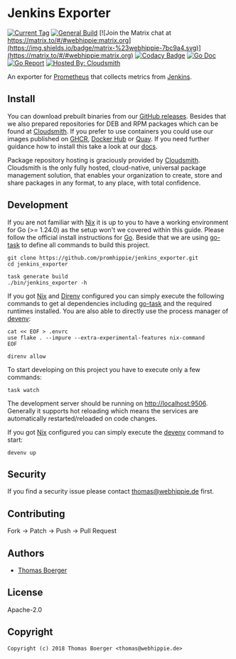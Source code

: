 # Jenkins Exporter

[![Current Tag](https://img.shields.io/github/v/tag/promhippie/jenkins_exporter?sort=semver)](https://github.com/promhippie/prometheus-jenkins-sd) [![General Build](https://github.com/promhippie/jenkins_exporter/actions/workflows/general.yml/badge.svg)](https://github.com/promhippie/jenkins_exporter/actions/workflows/general.yml) [![Join the Matrix chat at https://matrix.to/#/#webhippie:matrix.org](https://img.shields.io/badge/matrix-%23webhippie-7bc9a4.svg)](https://matrix.to/#/#webhippie:matrix.org) [![Codacy Badge](https://app.codacy.com/project/badge/Grade/2ac6144ce7c04df68fed25d763dec543)](https://www.codacy.com/gh/promhippie/jenkins_exporter/dashboard?utm_source=github.com&amp;utm_medium=referral&amp;utm_content=promhippie/jenkins_exporter&amp;utm_campaign=Badge_Grade) [![Go Doc](https://godoc.org/github.com/promhippie/jenkins_exporter?status.svg)](http://godoc.org/github.com/promhippie/jenkins_exporter) [![Go Report](http://goreportcard.com/badge/github.com/promhippie/jenkins_exporter)](http://goreportcard.com/report/github.com/promhippie/jenkins_exporter) [![Hosted By: Cloudsmith](https://img.shields.io/badge/OSS%20hosting%20by-cloudsmith-blue?logo=cloudsmith&style=flat-square)](https://cloudsmith.com)

An exporter for [Prometheus][prometheus] that collects metrics from
[Jenkins][jenkins].

## Install

You can download prebuilt binaries from our [GitHub releases][releases]. Besides
that we also prepared repositories for DEB and RPM packages which can be found
at [Cloudsmith][pkgrepo]. If you prefer to use containers you could use our
images published on [GHCR][ghcr], [Docker Hub][dockerhub] or [Quay][quayio]. If
you need further guidance how to install this take a look at our [docs][docs].

Package repository hosting is graciously provided by [Cloudsmith][cloudsmith].
Cloudsmith is the only fully hosted, cloud-native, universal package management
solution, that enables your organization to create, store and share packages in
any format, to any place, with total confidence.

## Development

If you are not familiar with [Nix][nix] it is up to you to have a working
environment for Go (>= 1.24.0) as the setup won't we covered within this guide.
Please follow the official install instructions for [Go][golang]. Beside that
we are using [go-task][gotask] to define all commands to build this project.

```console
git clone https://github.com/promhippie/jenkins_exporter.git
cd jenkins_exporter

task generate build
./bin/jenkins_exporter -h
```

If you got [Nix][nix] and [Direnv][direnv] configured you can simply execute
the following commands to get al dependencies including [go-task][gotask] and
the required runtimes installed. You are also able to directly use the process
manager of [devenv][devenv]:

```console
cat << EOF > .envrc
use flake . --impure --extra-experimental-features nix-command
EOF

direnv allow
```

To start developing on this project you have to execute only a few commands:

```console
task watch
```

The development server should be running on
[http://localhost:9506](http://localhost:9506). Generally it supports
hot reloading which means the services are automatically restarted/reloaded on
code changes.

If you got [Nix][nix] configured you can simply execute the [devenv][devenv]
command to start:

```console
devenv up
```

## Security

If you find a security issue please contact
[thomas@webhippie.de](mailto:thomas@webhippie.de) first.

## Contributing

Fork -> Patch -> Push -> Pull Request

## Authors

-   [Thomas Boerger](https://github.com/tboerger)

## License

Apache-2.0

## Copyright

```console
Copyright (c) 2018 Thomas Boerger <thomas@webhippie.de>
```

[prometheus]: https://prometheus.io
[jenkins]: https://jenkins.io
[releases]: https://github.com/promhippie/jenkins_exporter/releases
[pkgrepo]: https://cloudsmith.io/~webhippie/repos/promhippie/groups/
[cloudsmith]: https://cloudsmith.com/
[ghcr]: https://github.com/promhippie/jenkins_exporter/pkgs/container/jenkins_exporter
[dockerhub]: https://hub.docker.com/r/promhippie/jenkins-exporter/tags/
[quayio]: https://quay.io/repository/promhippie/jenkins-exporter?tab=tags
[docs]: https://promhippie.github.io/jenkins_exporter/#getting-started
[nix]: https://nixos.org/
[golang]: http://golang.org/doc/install.html
[gotask]: https://taskfile.dev/installation/
[direnv]: https://direnv.net/
[devenv]: https://devenv.sh/
